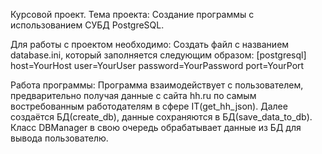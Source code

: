 Курсовой проект. 
Тема проекта: Создание программы с использованием СУБД PostgreSQL.

Для работы с проектом необходимо:
Создать файл с названием database.ini, который заполняется следующим образом: 
[postgresql] host=YourHost user=YourUser password=YourPassword port=YourPort

Работа программы:
Программа взаимодействует с пользователем, предварительно получая данные с сайта hh.ru 
по самым востребованным работодателям в сфере IT(get_hh_json).
Далее создаётся БД(create_db), данные сохраняются в БД(save_data_to_db).
Класс DBManager в свою очередь обрабатывает данные из БД для вывода пользователю.